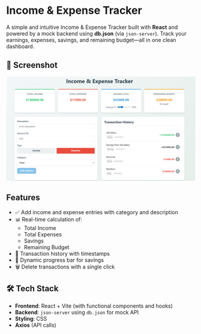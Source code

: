 #  Income & Expense Tracker

A simple and intuitive Income & Expense Tracker built with **React** and powered by a mock backend using **db.json** (via `json-server`). Track your earnings, expenses, savings, and remaining budget—all in one clean dashboard.

## 📸 Screenshot
![App Screenshot](.\src\assets\App_Screenshot.png)

##  Features

- ✅ Add income and expense entries with category and description
- 📊 Real-time calculation of:
  - Total Income
  - Total Expenses
  - Savings 
  - Remaining Budget
- 📜 Transaction history with timestamps
- 🧮 Dynamic progress bar for savings
- 🗑️ Delete transactions with a single click

## 🛠️ Tech Stack

- **Frontend**: React + Vite (with functional components and hooks)
- **Backend**: `json-server` using `db.json` for mock API
- **Styling**:  CSS 
- **Axios** (API calls)

